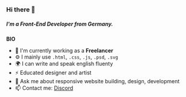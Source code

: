 ### **Hi there 👋**
##### I'm a Front-End Developer from Germany.

**BIO**
* 🏢 I'm currently working as a **Freelancer**
* ⚙️ I mainly use ``.html``, ``.css``, ``.js``, ``.psd``, ``.svg`` 
* 🌍 I can write and speak english fluenty
* ⚡️ Educated designer and artist
* 💬 Ask me about responsive website building, design, development
* 📫 Contact me: [Discord](https://discord.gg/mJ2UbURpgNdddd)

